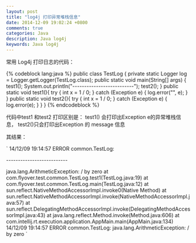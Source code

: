 ```yaml
---
layout: post
title: "log4j 打印异常堆栈信息"
date: 2014-12-09 19:02:24 +0800
comments: true
categories: Java
description: Java log4j
keywords: Java log4j 
---
```


常用 Log4j 打印日志的代码：

 <!-- more -->

{% codeblock lang:java %}
public class TestLog {
  private static Logger log = Logger.getLogger(TestLog.class);
  public static void main(String[] args) {
    test1();
    System.out.println("--------------------------");
    test2();
  }
  public static void test1(){
    try {
      int x = 1 / 0;
    } catch (Exception e) {
      log.error("", e);
    }
  }
  public static void test2(){
    try {
      int x = 1 / 0;
    } catch (Exception e) {
      log.error(e);
    }
  }
}
{% endcodeblock %}

代码中test1 和test2 打印区别是：
test1() 会打印出Exception e的异常堆栈信息，
test2()只会打印出Exception 的 message 信息

其结果：

`
14/12/09 19:14:57 ERROR common.TestLog: 

\--------------------------

java.lang.ArithmeticException: / by zero
	at com.flyover.test.common.TestLog.test1(TestLog.java:19)
	at com.flyover.test.common.TestLog.main(TestLog.java:12)
	at sun.reflect.NativeMethodAccessorImpl.invoke0(Native Method)
	at sun.reflect.NativeMethodAccessorImpl.invoke(NativeMethodAccessorImpl.java:57)
	at sun.reflect.DelegatingMethodAccessorImpl.invoke(DelegatingMethodAccessorImpl.java:43)
	at java.lang.reflect.Method.invoke(Method.java:606)
	at com.intellij.rt.execution.application.AppMain.main(AppMain.java:134)
14/12/09 19:14:57 ERROR common.TestLog: java.lang.ArithmeticException: / by zero
`

